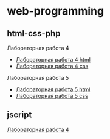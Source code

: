 # web-programming

## html-css-php

Лабораторная работа 4
- [Лабораторная работа 4 html]()
- [Лабораторная работа 4 css]()

Лабораторная работа 5
- [Лабораторная работа 5 html]()
- [Лабораторная работа 5 css]()

## jscript
[Лабораторная работа 4]()
